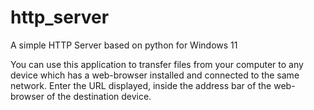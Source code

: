 # http_server
A simple HTTP Server based on python for Windows 11

You can use this application to transfer files from your computer to any device which has a web-browser installed and connected to the same network. Enter the URL displayed, inside the address bar of the web-browser of the destination device.

